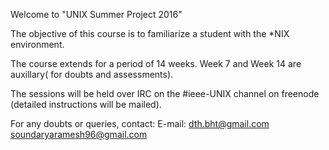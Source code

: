 Welcome to "UNIX Summer Project 2016"

The objective of this course is to familiarize a student with
the *NIX environment. 

The course extends for a period of 14 weeks. Week 7 and Week 
14 are auxillary( for doubts and assessments).

The sessions will be held over IRC on the #ieee-UNIX channel
on freenode (detailed instructions will be mailed).

For any doubts or queries, contact:
E-mail: 
dth.bht@gmail.com
soundaryaramesh96@gmail.com
